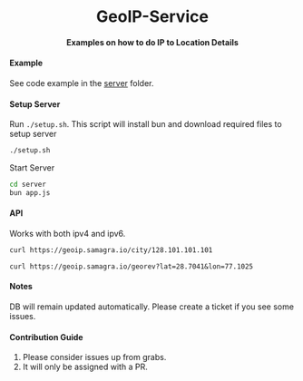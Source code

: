 <h1 align="center">GeoIP-Service</h1>
<h4 align="center">Examples on how to do IP to Location Details </h4>

#### Example
See code example in the [server](./server/app.js) folder.

#### Setup Server

Run `./setup.sh`. This script will install bun and download required files to setup server
```sh
./setup.sh
```

Start Server
```sh
cd server
bun app.js
```

#### API
Works with both ipv4 and ipv6.

```sh
curl https://geoip.samagra.io/city/128.101.101.101
```
```shell
curl https://geoip.samagra.io/georev?lat=28.7041&lon=77.1025
```

#### Notes

DB will remain updated automatically. Please create a ticket if you see some issues.


#### Contribution Guide
1. Please consider issues up from grabs.
2. It will only be assigned with a PR.
